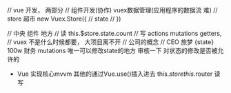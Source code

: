 // vue 开发， 两部分
// 组件开发(协作)   vuex数据管理(应用程序的数据流  难)
// store   超市 new Vuex.Store({
//   state
// })

// 中央  组件  地方
// 读   this.$store.state.count 
// 写  actions mutations getters,
// vuex  不是什么时候都要， 大项目离不开
// 公司的概念
// CEO 旅梦  {state}  100w
财务 mutations 唯一可以修改state的地方
审核一下 对状态的修改是否被允许的

- Vue 实现核心mvvm 其他的通过Vue.use()插入进去
this.$store
this.$router
读
写